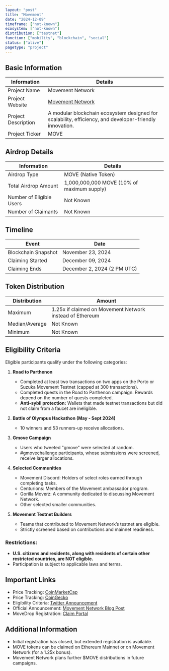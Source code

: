 ```yaml
---
layout: "post"
title: "Movement"
date: "2024-12-09"
timeframe: ["not-known"]
ecosystem: ["not-known"]
distribution: ["testnet"]
function: ["mobility", "blockchain", "social"]
status: ["alive"]
pagetype: "project"
---
```


## Basic Information

| Information         | Details                                                                                                 |
| ------------------- | ------------------------------------------------------------------------------------------------------- |
| Project Name        | Movement Network                                                                                        |
| Project Website     | [Movement Network](https://www.movementnetwork.xyz)                                                     |
| Project Description | A modular blockchain ecosystem designed for scalability, efficiency, and developer-friendly innovation. |
| Project Ticker      | MOVE                                                                                                    |

## Airdrop Details

| Information              | Details                                    |
| ------------------------ | ------------------------------------------ |
| Airdrop Type             | MOVE (Native Token)                        |
| Total Airdrop Amount     | 1,000,000,000 MOVE (10% of maximum supply) |
| Number of Eligible Users | Not Known                                  |
| Number of Claimants      | Not Known                                  |

## Timeline

| Event               | Date                        |
| ------------------- | --------------------------- |
| Blockchain Snapshot | November 23, 2024           |
| Claiming Started    | December 09, 2024           |
| Claiming Ends       | December 2, 2024 (2 PM UTC) |

## Token Distribution

| Distribution   | Amount                                                   |
| -------------- | -------------------------------------------------------- |
| Maximum        | 1.25x if claimed on Movement Network instead of Ethereum |
| Median/Average | Not Known                                                |
| Minimum        | Not Known                                                |

## Eligibility Criteria

Eligible participants qualify under the following categories:

1. **Road to Parthenon**

   - Completed at least two transactions on two apps on the Porto or Suzuka Movement Testnet (capped at 300 transactions).
   - Completed quests in the Road to Parthenon campaign. Rewards depend on the number of quests completed.
   - **Anti-sybil protection:** Wallets that made testnet transactions but did not claim from a faucet are ineligible.

2. **Battle of Olympus Hackathon (May - Sept 2024)**

   - 10 winners and 53 runners-up receive allocations.

3. **Gmove Campaign**

   - Users who tweeted "gmove" were selected at random.
   - #gmovechallenge participants, whose submissions were screened, receive larger allocations.

4. **Selected Communities**

   - Movement Discord: Holders of select roles earned through completing tasks.
   - Centurions: Members of the Movement ambassador program.
   - Gorilla Moverz: A community dedicated to discussing Movement Network.
   - Other selected smaller communities.

5. **Movement Testnet Builders**
   - Teams that contributed to Movement Network’s testnet are eligible.
   - Strictly screened based on contributions and mainnet readiness.

### Restrictions:

- **U.S. citizens and residents, along with residents of certain other restricted countries, are NOT eligible.**
- Participation is subject to applicable laws and terms.

## Important Links

- Price Tracking: [CoinMarketCap](https://coinmarketcap.com/currencies/movement)
- Price Tracking: [CoinGecko](https://www.coingecko.com/en/coins/movement)
- Eligibility Criteria: [Twitter Announcement](https://x.com/movementfdn/status/1861472760138211786)
- Official Announcement: [Movement Network Blog Post](https://www.movementnetwork.xyz/article/movement-network-foundation-movedrop-move-token)
- MoveDrop Registration: [Claim Portal](https://www.movementnetwork.xyz)

## Additional Information

- Initial registration has closed, but extended registration is available.
- MOVE tokens can be claimed on Ethereum Mainnet or on Movement Network (for a 1.25x bonus).
- Movement Network plans further $MOVE distributions in future campaigns.